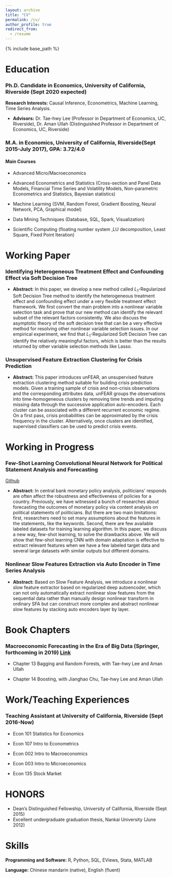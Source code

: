 ```yaml
---
layout: archive
title: "CV"
permalink: /cv/
author_profile: true
redirect_from:
  - /resume
---
```


{% include base_path %}

Education
======

### Ph.D. Candidate in Economics, University of California, Riverside (Sept 2020 expected)

**Research Interests:** Causal Inference, Econometrics, Machine Learning, Time Series Analysis.

- **Advisors:** Dr. Tae-hwy Lee (Professor in Department of Economics, UC, Riverside), Dr. Aman Ullah (Distinguished Professor in Department of Economics, UC, Riverside)

### M.A. in Economics, University of California, Riverside(Sept 2015-July 2017), GPA: 3.72/4.0

#### Main Courses

- Advanced Micro/Macroeconomics

- Advanced Econometrics and Statistics (Cross-section and Panel Data Models, Financial Time Series and Volatility Models, Non-parametric Econometrics and Statistics, Bayesian statistics)

- Machine Learning (SVM, Random Forest, Gradient Boosting, Neural Network, PCA, Graphical model)

- Data Mining Techniques (Database, SQL, Spark, Visualization)

- Scientific Computing (floating number system ,LU decomposition, Least Square, Fixed Point Iteration)


Working Paper
======

### Identifying Heterogeneous Treatment Effect and Confounding Effect via Soft Decision Tree

- **Abstract:** In this paper, we develop a new method called $L_1$-Regularized Soft Decision Tree method to identify the heterogeneous treatment effect and confounding effect under a very flexible treatment effect framework. We first convert the main problem into a nonlinear variable selection task and prove that our new method can identify the relevant subset of the relevant factors consistently. We also discuss the asymptotic theory of the soft decision tree that can be a very effective method for resolving other nonlinear variable selection issues. In our empirical experiment, we find that $L_1$-Regularized Soft Decision Tree can identify the relatively meaningful factors, which is better than the results returned by other variable selection methods like Lasso.

### Unsupervised Feature Extraction Clustering for Crisis Prediction

- **Abstract:** This paper introduces unFEAR, an unsupervised feature extraction clustering method suitable for building crisis prediction models. Given a training sample of crisis and non-crisis observations and the corresponding attributes data, unFEAR groups the observations into time-homogeneous clusters by removing time trends and imputing missing data through the successive application auto-encoders. Each cluster can be associated with a different recurrent economic regime. On a first pass, crisis probabilities can be approximated by the crisis frequency in the cluster. Alternatively, once clusters are identified, supervised classifiers can be used to predict crisis events.

Working in Progress
======

### Few-Shot Learning Convolutional Neural Network for Political Statement Analysis and Forecasting

[Github](https://github.com/rwang92/PoliStat2Vec-and-CNN)

- **Abstract:** In central bank monetary policy analysis, politicians' responds are often affect the robustness and effectiveness of policies for a country. Previously, we have witnessed a bunch of researches about forecasting the outcomes of monetary policy via content analysis on political statements of politicians. But there are two main limitations: first, researchers need to set many assumptions about the features in the statements, like the keywords. Second, there are few available labeled datasets for training learning algorithm. In this paper, we discuss a new way, few-shot learning, to solve the drawbacks above. We will show that few-shot learning CNN with domain adaptation is effective to extract relevant features when we have a few labeled target data and several large datasets with similar outputs but different domains.

### Nonlinear Slow Features Extraction via Auto Encoder in Time Series Analysis

- **Abstract:** Based on Slow Feature Analysis, we introduce a nonlinear slow feature extractor based on regularized deep autoencoder, which can not only automatically extract nonlinear slow features from the sequential data rather than manually design nonlinear transform in ordinary SFA but can construct more complex and abstract nonlinear slow features by stacking auto encoders layer by layer.

Book Chapters
=====

### Macroeconomic Forecasting in the Era of Big Data (Springer, forthcoming in 2019) [Link](http://www2.hawaii.edu/~fuleky/BigDataSite/index.html)

- Chapter 13 Bagging and Random Forests, with Tae-hwy Lee and Aman Ullah

- Chapter 14 Boosting, with Jianghao Chu, Tae-hwy Lee and Aman Ullah

Work/Teaching Experiences
======

### Teaching Assistant at University of California, Riverside (Sept 2016-Now)

- Econ 101 Statistics for Economics

- Econ 107 Intro to Econometrics

- Econ 002 Intro to Macroeconomics

- Econ 003 Intro to Microeconomics

- Econ 135 Stock Market

HONORS
=====

- Dean’s Distinguished Fellowship, University of California, Riverside (Sept 2015)  
- Excellent undergraduate graduation thesis, Nankai University (June 2012)

Skills
======

**Programming and Software:** R, Python, SQL, EViews, Stata, MATLAB

**Language:** Chinese mandarin (native), English (fluent)
